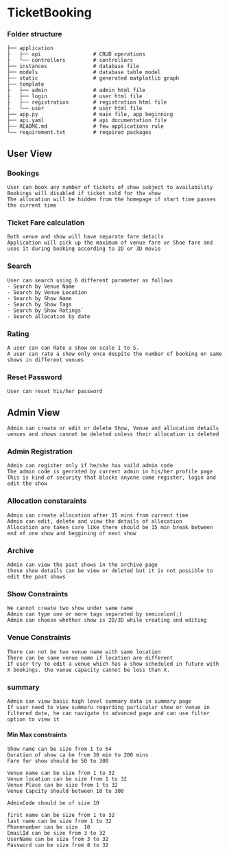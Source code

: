 # TicketBooking

### Folder structure
    ├── application
	├	├── api		    		# CRUD operations
	├	└── controllers			# controllers
	├── instances				# database file
	├── models			    	# database table model
	├── static				    # generated matplotlib graph
	├── template
	├	├── admin   			# admin html file
	├	├── login				# user html file
	├	├── registration		# registration html file
	├	└── user				# user html file
	├── app.py		    		# main file, app beginning
	├── api.yaml				# api documentation file
	├── README.md				# few applications rule
	└── requirement.txt			# required packages


## User View

### Bookings

    User can book any number of tickets of show subject to availability
    Bookings will disabled if ticket sold for the show
    The allocation will be hidden from the homepage if start time passes the current time


### Ticket Fare calculation

    Both venue and show will have separate fare details
    Application will pick up the maximum of venue fare or Shoe fare and uses it during booking according to 2D or 3D movie
    
### Search

    User can search using 6 different parameter as follows
    - Search by Venue Name
    - Search by Venue Location
    - Search by Show Name
    - Search by Show Tags
    - Search by Show Ratings`
    - Search allocation by date

### Rating

    A user can can Rate a show on scale 1 to 5.
    A user can rate a show only once despite the number of booking on same shows in different venues

### Reset Password

    User can reset his/her password

## Admin View

    Admin can create or edit or delete Show, Venue and allocation details
    venues and shows cannot be deleted unless their allocation is deleted

### Admin Registration

    Admin can register only if he/she has vaild admin code
    The admin code is genrated by current admin in his/her profile page
    This is kind of security that blocks anyone come register, login and edit the show

### Allocation constaraints

    Admin can create allocation after 15 mins from current time
    Admin can edit, delete and view the details of allocation
    Allocation are taken care like there should be 15 min break between end of one show and beggining of next show

### Archive 

    Admin can view the past shows in the archive page
    these show details can be view or deleted but it is not possible to edit the past shows

### Show Constraints

    We cannot create two show under same name
    Admin can type one or more tags separated by semicolon(;)
    Admin can choose whether show is 2D/3D while creating and editing

### Venue Constraints

    There can not be two venue name with same location
    There can be same venue name if location are different
    If user try to edit a venue which has a show scheduled in future with X bookings. the venue capacity cannot be less than X.

### summary

    Admin can view basic high level summary data in summary page
    If user need to view summaru regarding particular show or venue in filtered date, he can navigate to advanced page and can use filter option to view it

#### Min Max constraints
    Show name can be size from 1 to 64
    Duration of show ca be from 30 min to 200 mins
    Fare for show should be 50 to 300

    Venue name can be size from 1 to 32
    Venue location can be size from 1 to 32
    Venue Place can be size from 1 to 32
    Venue Capcity should between 10 to 300

    AdminCode should be of size 10
    
    first name can be size from 1 to 32
    last name can be size from 1 to 32
    Phonenumber can be size  10
    EmailId can be size from 3 to 32
    UserName can be size from 3 to 32
    Password can be size from 8 to 32
